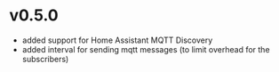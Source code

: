 # v0.5.0

- added support for Home Assistant MQTT Discovery
- added interval for sending mqtt messages (to limit overhead for the subscribers)
